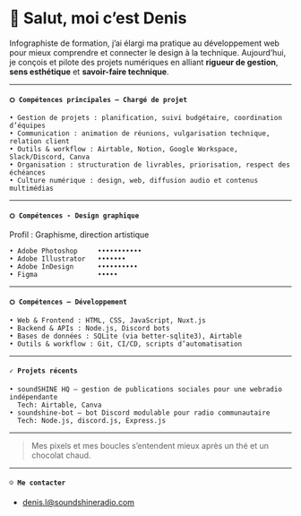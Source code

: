 # 👋 Salut, moi c’est Denis

Infographiste de formation, j’ai élargi ma pratique au développement web pour mieux comprendre et connecter le design à la technique. Aujourd’hui, je conçois et pilote des projets numériques en alliant **rigueur de gestion**, **sens esthétique** et **savoir-faire technique**.

---
#### `⛭ Compétences principales – Chargé de projet`
```
• Gestion de projets : planification, suivi budgétaire, coordination d’équipes  
• Communication : animation de réunions, vulgarisation technique, relation client  
• Outils & workflow : Airtable, Notion, Google Workspace, Slack/Discord, Canva  
• Organisation : structuration de livrables, priorisation, respect des échéances  
• Culture numérique : design, web, diffusion audio et contenus multimédias  
```

---
#### `⛭ Compétences - Design graphique`
Profil : Graphisme, direction artistique
```
• Adobe Photoshop     •••••••••••
• Adobe Illustrator   •••••••
• Adobe InDesign      ••••••••••
• Figma               •••••
```  

---
#### `⛭ Compétences – Développement`
```
• Web & Frontend : HTML, CSS, JavaScript, Nuxt.js  
• Backend & APIs : Node.js, Discord bots  
• Bases de données : SQLite (via better-sqlite3), Airtable  
• Outils & workflow : Git, CI/CD, scripts d’automatisation 
``` 

---
#### `✓ Projets récents`
```
• soundSHINE HQ — gestion de publications sociales pour une webradio indépendante 
  Tech: Airtable, Canva  
• soundshine-bot — bot Discord modulable pour radio communautaire  
  Tech: Node.js, discord.js, Express.js 
```

---
> Mes pixels et mes boucles s’entendent mieux après un thé et un chocolat chaud.
---

#### `☺︎ Me contacter`

- [denis.l@soundshineradio.com](mailto:denis.l@soundshineradio.com)
